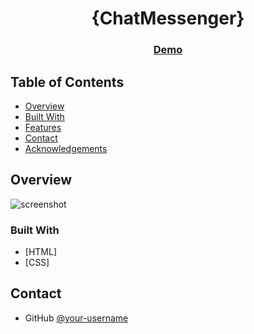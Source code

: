 <!-- Please update value in the {}  -->

<h1 align="center">{ChatMessenger}</h1>

<div align="center">
  <h3>
    <a href="https://robanseyidoglu.github.io/Chat-Messenger/">
      Demo
    </a>
  </h3>
</div>

<!-- TABLE OF CONTENTS -->

## Table of Contents

- [Overview](#overview)
- [Built With](#built-with)
- [Features](#features)
- [Contact](#contact)
- [Acknowledgements](#acknowledgements)

<!-- OVERVIEW -->

## Overview

![screenshot](https://github.com/RobanSeyidoglu/Chat-Messenger/assets/123882030/55ab45f1-897b-4251-a8cd-2a14daa05583)


### Built With

<!-- This section should list any major frameworks that you built your project using. Here are a few examples.-->

- [HTML]
- [CSS]

## Contact

- GitHub [@your-username](https://github.com/RobanSeyidoglu)
